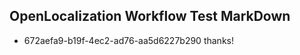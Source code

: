 ## OpenLocalization Workflow Test MarkDown
* 672aefa9-b19f-4ec2-ad76-aa5d6227b290 thanks!

<!--HONumber=Jul16_HO4-->


